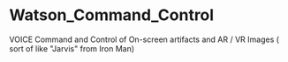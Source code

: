 # Watson_Command_Control
VOICE Command and Control of On-screen artifacts and AR / VR Images ( sort of like "Jarvis" from Iron Man)
